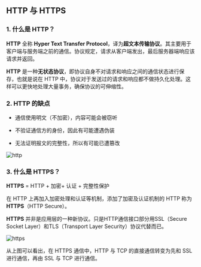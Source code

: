 ## HTTP 与 HTTPS

### 1. 什么是 HTTP？

**HTTP** 全称 **Hyper Text Transfer Protocol**，译为**超文本传输协议**。其主要用于客户端与服务端之前的通信。协议规定，请求从客户端发出，最后服务器端响应该请求并返回。

**HTTP** 是一种**无状态协议**，即协议自身不对请求和响应之间的通信状态进行保存，也就是说在 HTTP 中，协议对于发送过的请求和响应都不做持久化处理。这样可以更快地处理大量事务，确保协议的可伸缩性。

### 2. HTTP 的缺点

- 通信使用明文（不加密），内容可能会被窃听

- 不验证通信方的身份，因此有可能遭遇伪装

- 无法证明报文的完整性，所以有可能已遭篡改

![http](https://res.weread.qq.com/wrepub/epub_907764_161)

### 3. 什么是 HTTPS？

**HTTPS** = HTTP + 加密+ 认证 + 完整性保护

在 HTTP 上再加入加密处理和认证等机制，添加了加密及认证机制的 HTTP 称为 **HTTPS**（HTTP Secure）。

**HTTPS** 并非是应用层的一种新协议。只是HTTP通信接口部分用SSL（Secure Socket Layer）和TLS（Transport Layer Security）协议代替而已。

![https](https://res.weread.qq.com/wrepub/epub_907764_172)

从上图可以看出，在 HTTPS 通信中，HTTP 与 TCP 的直接通信转变为先和 SSL 进行通信，再由 SSL 与 TCP 进行通信。
